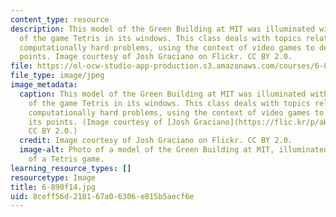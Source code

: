 ```yaml
---
content_type: resource
description: This model of the Green Building at MIT was illuminated with a version
  of the game Tetris in its windows. This class deals with topics related to proving
  computationally hard problems, using the context of video games to demonstrate its
  points. Image courtesy of Josh Graciano on Flickr. CC BY 2.0.
file: https://ol-ocw-studio-app-production.s3.amazonaws.com/courses/6-890-algorithmic-lower-bounds-fun-with-hardness-proofs-fall-2014/8ceff56d218167a06306e815b5aecf6e_6-890f14.jpg
file_type: image/jpeg
image_metadata:
  caption: This model of the Green Building at MIT was illuminated with a version
    of the game Tetris in its windows. This class deals with topics related to proving
    computationally hard problems, using the context of video games to demonstrate
    its points. (Image courtesy of [Josh Graciano](https://flic.kr/p/aHPSVR) on Flickr.
    CC BY 2.0.)
  credit: Image courtesy of Josh Graciano on Flickr. CC BY 2.0.
  image-alt: Photo of a model of the Green Building at MIT, illuminated with a version
    of a Tetris game.
learning_resource_types: []
resourcetype: Image
title: 6-890f14.jpg
uid: 8ceff56d-2181-67a0-6306-e815b5aecf6e
---
```

